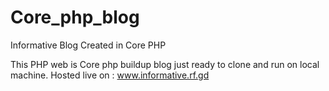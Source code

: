 # Core_php_blog
Informative Blog Created in Core PHP

This PHP web is Core php buildup blog just ready to clone and run on local machine. 
Hosted live on : www.informative.rf.gd
